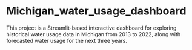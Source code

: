 # Michigan_water_usage_dashboard
This project is a Streamlit-based interactive dashboard for exploring historical water usage data in Michigan from 2013 to 2022, along with forecasted water usage for the next three years. 
